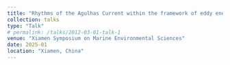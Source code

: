 ```yaml
---
title: "Rhythms of the Agulhas Current within the framework of eddy energetic anisotropy"
collection: talks
type: "Talk"
# permalink: /talks/2012-03-01-talk-1
venue: "Xiamen Symposium on Marine Environmental Sciences"
date: 2025-01
location: "Xiamen, China"
---
```

